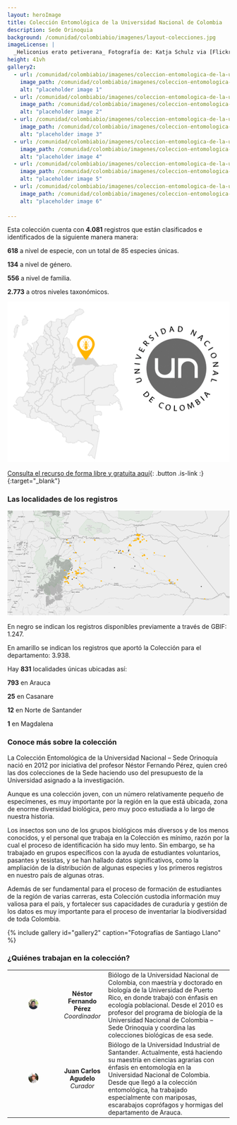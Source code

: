 ```yaml
---
layout: heroImage
title: Colección Entomológica de la Universidad Nacional de Colombia
description: Sede Orinoquia
background: /comunidad/colombiabio/imagenes/layout-colecciones.jpg
imageLicense: |
  _Heliconius erato petiverana_ Fotografía de: Katja Schulz via [Flickr](https://flic.kr/p/bmS9bM)
height: 41vh
gallery2:
  - url: /comunidad/colombiabio/imagenes/coleccion-entomologica-de-la-universidad-nacional-de-colombia-sede-orinoquia/e-a-1-1024x682.jpg
    image_path: /comunidad/colombiabio/imagenes/coleccion-entomologica-de-la-universidad-nacional-de-colombia-sede-orinoquia/e-a-1-280x280.jpg
    alt: "placeholder image 1"
  - url: /comunidad/colombiabio/imagenes/coleccion-entomologica-de-la-universidad-nacional-de-colombia-sede-orinoquia/e-a-10-1024x682.jpg
    image_path: /comunidad/colombiabio/imagenes/coleccion-entomologica-de-la-universidad-nacional-de-colombia-sede-orinoquia/e-a-10-280x280.jpg
    alt: "placeholder image 2"
  - url: /comunidad/colombiabio/imagenes/coleccion-entomologica-de-la-universidad-nacional-de-colombia-sede-orinoquia/e-a-2-1024x682.jpg
    image_path: /comunidad/colombiabio/imagenes/coleccion-entomologica-de-la-universidad-nacional-de-colombia-sede-orinoquia/e-a-2-280x280.jpg
    alt: "placeholder image 3"
  - url: /comunidad/colombiabio/imagenes/coleccion-entomologica-de-la-universidad-nacional-de-colombia-sede-orinoquia/e-a-3-1024x682.jpg
    image_path: /comunidad/colombiabio/imagenes/coleccion-entomologica-de-la-universidad-nacional-de-colombia-sede-orinoquia/e-a-3-280x280.jpg
    alt: "placeholder image 4"
  - url: /comunidad/colombiabio/imagenes/coleccion-entomologica-de-la-universidad-nacional-de-colombia-sede-orinoquia/e-a-4-1024x682.jpg
    image_path: /comunidad/colombiabio/imagenes/coleccion-entomologica-de-la-universidad-nacional-de-colombia-sede-orinoquia/e-a-4-280x280.jpg
    alt: "placeholder image 5"
  - url: /comunidad/colombiabio/imagenes/coleccion-entomologica-de-la-universidad-nacional-de-colombia-sede-orinoquia/e-a-6-1024x682.jpg
    image_path: /comunidad/colombiabio/imagenes/coleccion-entomologica-de-la-universidad-nacional-de-colombia-sede-orinoquia/e-a-6-280x280.jpg
    alt: "placeholder image 6"

---
```



Esta colección cuenta con <span class="tag is-warning is-light"><b>4.081</b></span> registros que están clasificados e identificados de la siguiente manera manera:


<span class="tag is-warning is-light"><b>618</b></span> a nivel de especie, con un total de 85 especies únicas.     


<span class="tag is-warning is-light"><b>134</b></span> a nivel de género.


<span class="tag is-warning is-light"><b>556</b></span> a nivel de familia.


<span class="tag is-warning is-light"><b>2.773</b></span> a otros niveles taxonómicos.

<img src="/comunidad/colombiabio/imagenes/coleccion-entomologica-de-la-universidad-nacional-de-colombia-sede-orinoquia/map-e-a2.png" width=770>

[Consulta el recurso de forma libre y gratuita aquí](http://ipt.biodiversidad.co/sib/resource?r=ceo_1){: .button .is-link :}{:target="_blank"}

### Las localidades de los registros

<img src="/comunidad/colombiabio/imagenes/coleccion-entomologica-de-la-universidad-nacional-de-colombia-sede-orinoquia/mapa-ent-orinoq.png" width=770>

<p class="is-size-7 has-text-grey has-text-centered">En negro se indican los registros  disponibles previamente a través de GBIF: 1.247.</p>

<p class="is-size-7 has-text-grey has-text-centered">En amarillo se indican los registros que aportó la Colección para el departamento: 3.938.</p>

Hay <span class="tag is-warning is-light"><b>831</b></span> localidades únicas ubicadas así:

<span class="tag is-warning is-light"><b>793</b></span> en Arauca


<span class="tag is-warning is-light"><b>25</b></span> en Casanare


<span class="tag is-warning is-light"><b>12</b></span> en Norte de Santander


<span class="tag is-warning is-light"><b>1</b></span> en Magdalena


### Conoce más sobre la colección

La Colección Entomológica de la Universidad Nacional – Sede Orinoquía nació en 2012 por iniciativa del profesor Néstor Fernando Pérez, quien creó las dos colecciones de la Sede haciendo uso del presupuesto de la Universidad asignado a la investigación.

Aunque es una colección joven, con un número relativamente pequeño de especímenes, es muy importante por la región en la que está ubicada, zona de enorme diversidad biológica, pero muy poco estudiada a lo largo de nuestra historia.

Los insectos son uno de los grupos biológicos más diversos y de los menos conocidos, y el personal que trabaja en la Colección es mínimo, razón por la cual el proceso de identificación ha sido muy lento. Sin embargo, se ha trabajado en grupos específicos con la ayuda de estudiantes voluntarios, pasantes y tesistas, y se han hallado datos significativos, como la ampliación de la distribución de algunas especies y los primeros registros en nuestro país de algunas otras.

Además de ser fundamental para el proceso de formación de estudiantes de la región de varias carreras, esta Colección custodia información muy valiosa para el país, y fortalecer sus capacidades de curaduría y gestión de los datos es muy importante para el proceso de inventariar la biodiversidad de toda Colombia.

{% include gallery id="gallery2" caption="Fotografías de Santiago Llano" %}


### ¿Quiénes trabajan en la colección?

| | |  |
| :-------------: |:-------------:| :-----|
|<figure class="image is-128x128"><img class="is-rounded" src="/comunidad/colombiabio/imagenes/herbario-orinocense-colombiano/p-h-1.png"></figure> | <b>Néstor Fernando Pérez</b> <br> <i>Coordinador</i> | Biólogo de la Universidad Nacional de Colombia, con maestría y doctorado en biología de la Universidad de Puerto Rico, en donde trabajó con énfasis en ecología poblacional. Desde el 2010 es profesor del programa de biología de la Universidad Nacional de Colombia – Sede Orinoquia y coordina las colecciones biológicas de esa sede.|
|<figure class="image is-128x128"><img class="is-rounded" src="/comunidad/colombiabio/imagenes/coleccion-entomologica-de-la-universidad-nacional-de-colombia-sede-orinoquia/p-e-a-1.png"></figure> | <b>Juan Carlos Agudelo</b> <br> <i>Curador</i> | Biólogo de la Universidad Industrial de Santander. Actualmente, está haciendo su maestría en ciencias agrarias con énfasis en entomología en la Universidad Nacional de Colombia. Desde que llegó a la colección entomológica, ha trabajado especialmente con mariposas, escarabajos coprófagos y hormigas del departamento de Arauca.|
